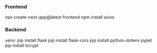 ### Frontend
npx create-next-app@latest frontend
npm install axios

### Backend
venv:
pip install flask
pip install flask-cors
pip install python-dotenv pyjwt
pip install bcrypt
